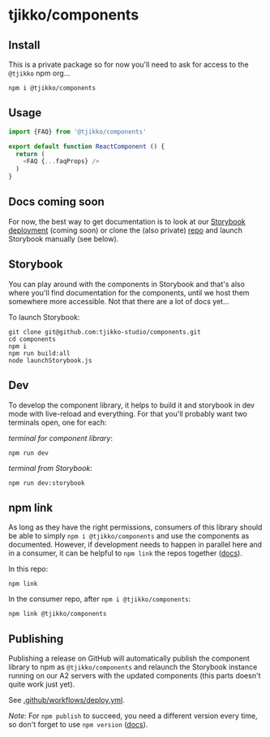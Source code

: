 # tjikko/components

## Install
This is a private package so for now you'll need to ask for access to the `@tjikko` npm org…
```
npm i @tjikko/components
```

## Usage
```js
import {FAQ} from '@tjikko/components'

export default function ReactComponent () {
  return (
    <FAQ {...faqProps} />
  )
}
```

## Docs coming soon
For now, the best way to get documentation is to look at our [Storybook deployment](https://smpx-storybook.tjikko-studio.a2hosted.com) (coming soon)
or clone the (also private) [repo](https://github.com/tjikko-studio/components) and launch Storybook manually (see below).

## Storybook
You can play around with the components in Storybook and that's also where you'll find documentation for the components, until we host them somewhere more accessible. Not that there are a lot of docs yet…

To launch Storybook:
```
git clone git@github.com:tjikko-studio/components.git
cd components
npm i
npm run build:all
node launchStorybook.js
```

## Dev
To develop the component library, it helps to build it and storybook in dev mode with live-reload and everything. For that you'll probably want two terminals open, one for each:

_terminal for component library_:
```
npm run dev
```

_terminal from Storybook_:
```
npm run dev:storybook
```

## npm link
As long as they have the right permissions, consumers of this library should be able to simply `npm i @tjikko/components` and use the components as documented. However, if development needs to happen in parallel here and in a consumer, it can be helpful to `npm link` the repos together ([docs](https://docs.npmjs.com/cli/v7/commands/npm-link)).

In this repo:
```
npm link
```

In the consumer repo, after `npm i @tjikko/components`:
```
npm link @tjikko/components
```

## Publishing
Publishing a release on GitHub will automatically publish the component library to npm as `@tjikko/components` and relaunch the Storybook instance running on our A2 servers with the updated components (this parts doesn't quite work just yet).

See [.github/workflows/deploy.yml](.github/workflows/deploy.yml).

_Note_: For `npm publish` to succeed, you need a different version every time, so don't forget to use `npm version` ([docs](https://docs.npmjs.com/cli/v7/commands/npm-version)).
